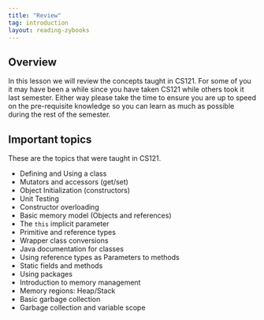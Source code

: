 ```yaml
---
title: "Review"
tag: introduction
layout: reading-zybooks
---
```


## Overview

In this lesson we will review the concepts taught in CS121. For some of you it may have been a while
since you have taken CS121 while others took it last semester. Either way please take the time to
ensure you are up to speed on the pre-requisite knowledge so you can learn as much as possible
during the rest of the semester.

## Important topics

These are the topics that were taught in CS121.

- Defining and Using a class
- Mutators and accessors (get/set)
- Object Initialization (constructors)
- Unit Testing
- Constructor overloading
- Basic memory model (Objects and references)
- The `this` implicit parameter
- Primitive and reference types
- Wrapper class conversions
- Java documentation for classes
- Using reference types as Parameters to methods
- Static fields and methods
- Using packages
- Introduction to memory management
- Memory regions: Heap/Stack
- Basic garbage collection
- Garbage collection and variable scope
